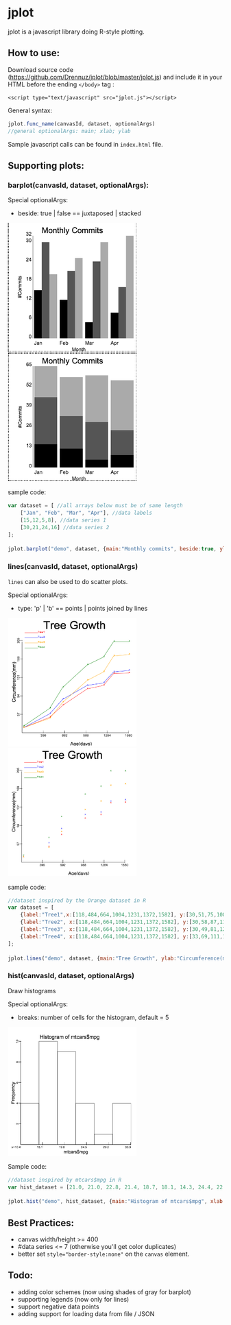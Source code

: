 jplot
=====
jplot is a javascript library doing R-style plotting.

How to use:
-----
Download source code (https://github.com/Drennuz/jplot/blob/master/jplot.js) and include it in your HTML before the ending `</body>` tag :

    <script type="text/javascript" src="jplot.js"></script>

General syntax:
```javascript
jplot.func_name(canvasId, dataset, optionalArgs)
//general optionalArgs: main; xlab; ylab
```

Sample javascript calls can be found in `index.html` file.

Supporting plots:
-----
### barplot(canvasId, dataset, optionalArgs):
Special optionalArgs:
* beside: true | false == juxtaposed | stacked

<img id="barplot-beside-true" src="images/barplot_beside_true.png?raw=true" height="300" width="300"></img>
<img id="barplot-beside-false" src="images/barplot_beside_false.png?raw=true" height="300" width="300"></img>

sample code:
```javascript
var dataset = [ //all arrays below must be of same length
    ["Jan", "Feb", "Mar", "Apr"], //data labels
    [15,12,5,8], //data series 1
    [30,21,24,16] //data series 2
];

jplot.barplot("demo", dataset, {main:"Monthly commits", beside:true, ylab:"#Commits", xlab:"Month"}); 
```

### lines(canvasId, dataset, optionalArgs)
`lines` can also be used to do scatter plots.

Special optionalArgs:
* type: 'p' | 'b' == points | points joined by lines

<img id="lines-type-b" src="images/lines_type_b.png?raw=true" height="300" width="300"></img>
<img id="lines-type-p" src="images/lines_type_p.png?raw=true" height="300" width="300"></img>

sample code: 
```javascript
//dataset inspired by the Orange dataset in R
var dataset = [
    {label:"Tree1",x:[118,484,664,1004,1231,1372,1582], y:[30,51,75,108,115,139,140]},
    {label:"Tree2", x:[118,484,664,1004,1231,1372,1582], y:[30,58,87,115,120,142,145]},
    {label:"Tree3", x:[118,484,664,1004,1231,1372,1582], y:[30,49,81,125,142,174,177]},
    {label:"Tree4", x:[118,484,664,1004,1231,1372,1582], y:[33,69,111,156,172,203,203]}
];

jplot.lines("demo", dataset, {main:"Tree Growth", ylab:"Circumference(mm)", xlab:"Age(days)", type:"b", minX: 0, minY: 0}); //minX and minY scale the starting point accordingly.
```

### hist(canvasId, dataset, optionalArgs)
Draw histograms

Special optionalArgs:
* breaks: number of cells for the histogram, default = 5

<img id="hist" src="images/hist.png?raw=true" height="300" width="300"></img>

Sample code:
```javascript
//dataset inspired by mtcars$mpg in R
var hist_dataset = [21.0, 21.0, 22.8, 21.4, 18.7, 18.1, 14.3, 24.4, 22.8, 19.2, 17.8, 16.4, 17.3, 15.2, 10.4, 10.4, 14.7, 32.4, 30.4, 33.9, 21.5, 15.5, 15.2, 13.3, 19.2, 27.3, 26.0, 30.4, 15.8, 19.7, 15.0, 21.4]

jplot.hist("demo", hist_dataset, {main:"Histogram of mtcars$mpg", xlab: "mtcars$mpg", breaks: 6)
```

Best Practices:
-----
* canvas width/height >= 400
* #data series <= 7 (otherwise you'll get color duplicates)
* better set `style="border-style:none"` on the `canvas` element.

Todo:
------
* adding color schemes (now using shades of gray for barplot)
* supporting legends (now only for lines)
* support negative data points
* adding support for loading data from file / JSON
